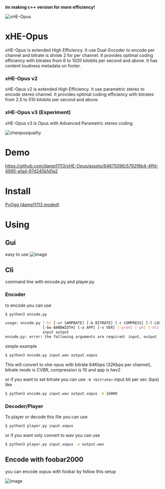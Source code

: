 **im making c++ version for more efficiency!**

![xHE-Opus](https://github.com/damp11113/xHE-Opus/assets/64675096/331bb248-82da-47d2-b930-0caabfd5bc75)
# xHE-Opus
xHE-Opus is extended High Efficiency. It use Dual-Encoder to encode per channel and bitrate is divide 2 for per channel.
It provides optimal coding efficiency with bitrates from 6 to 1020 kilobits per second and above.
It has content loudness metadata on footer.

### xHE-Opus v2
xHE-Opus v2 is extended High Efficiency. It use parametric stereo to encode stereo channel.
It provides optimal coding efficiency with bitrates from 2.5 to 510 kilobits per second and above.

### xHE-Opus v3 (Experiment)
xHE-Opus v3 is Opus with Advanced Parametric stereo coding.

![xheopusquality](https://github.com/damp11113/xHE-Opus/assets/64675096/c2d898c3-7a5e-487b-bd2c-0a364eeec1e7)

# Demo
https://github.com/damp11113/xHE-Opus/assets/64675096/5792f6b4-4ffd-4995-a1ad-97d245b1d1a2

# Install
[PyOgg (damp11113 moded)](https://github.com/damp11113/PyOgg)

# Using
## Gui
easy to use
![image](https://github.com/damp11113/xHE-Opus/assets/64675096/be06bc60-3e51-4866-a8fc-63976a264779)

## Cli
command line with encode.py and player.py
### Encoder
to encode you can use
```bash
$ python3 encode.py
```
```bash
usage: encode.py [-h] [-sr SAMPRATE] [-b BITRATE] [-c COMPRESS] [-l LOSS] [-fs FRAMESIZE] [-bm BITMODE]
                 [-bw BANDWIDTH] [-a APP] [-v VER] [-pred] [-ph] [-dtx] [-sb]
                 input output
encode.py: error: the following arguments are required: input, output
```
simple example
```bash
$ python3 encode.py input.wav output.xopus
```
This will convert to xhe-opus with bitrate 64Kbps (32Kbps per channel), bitrate mode is CVBR, compression is 10 and app is hev2

or if you want to set bitrate you can use `-b <bitrate>` input bit per sec (bps) like
```bash
$ python3 encode.py input.wav output.xopus -b 16000
```

### Decoder/Player
To player or decode this file you can use
```bash
$ python3 player.py input.xopus
```
or if you want only convert to wav you can use
```bash
$ python3 player.py input.xopus -o output.wav
```
## Encode with foobar2000
you can encode xopus with foobar by follow this setup

![image](https://github.com/damp11113/xHE-Opus/assets/64675096/3d285f77-3ac3-4fdf-9320-7de9df30e36c)
